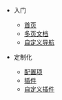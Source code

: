 <!-- docs/_sidebar.md -->

* 入门
    * [首页](/)
    * [多页文档](/guide "More Page")
    * [自定义导航](/custom-navbar)

* 定制化
    * [配置项](/configuration.md)
    * [插件](plugins)
    * [自定义插件](/write-a-plugin.md)




